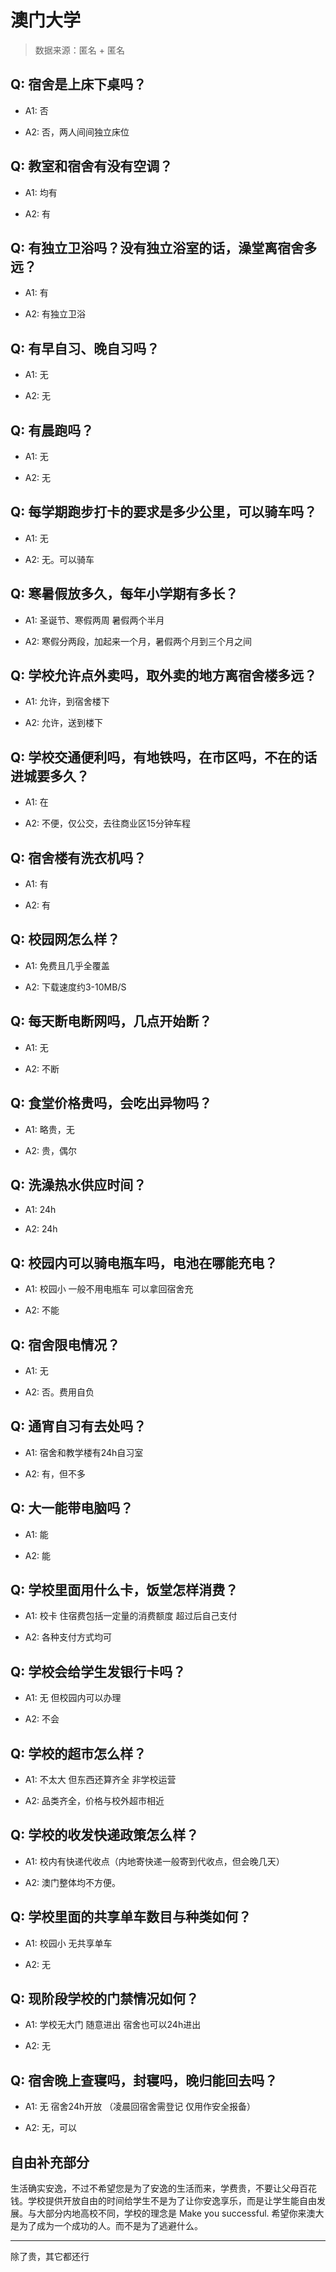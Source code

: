 # 澳门大学

> 数据来源：匿名 + 匿名

## Q: 宿舍是上床下桌吗？

- A1: 否

- A2: 否，两人间间独立床位

## Q: 教室和宿舍有没有空调？

- A1: 均有

- A2: 有

## Q: 有独立卫浴吗？没有独立浴室的话，澡堂离宿舍多远？

- A1: 有

- A2: 有独立卫浴

## Q: 有早自习、晚自习吗？

- A1: 无

- A2: 无

## Q: 有晨跑吗？

- A1: 无

- A2: 无

## Q: 每学期跑步打卡的要求是多少公里，可以骑车吗？

- A1: 无

- A2: 无。可以骑车

## Q: 寒暑假放多久，每年小学期有多长？

- A1: 圣诞节、寒假两周 暑假两个半月

- A2: 寒假分两段，加起来一个月，暑假两个月到三个月之间

## Q: 学校允许点外卖吗，取外卖的地方离宿舍楼多远？

- A1: 允许，到宿舍楼下

- A2: 允许，送到楼下

## Q: 学校交通便利吗，有地铁吗，在市区吗，不在的话进城要多久？

- A1: 在

- A2: 不便，仅公交，去往商业区15分钟车程

## Q: 宿舍楼有洗衣机吗？

- A1: 有

- A2: 有

## Q: 校园网怎么样？

- A1: 免费且几乎全覆盖

- A2: 下载速度约3-10MB/S

## Q: 每天断电断网吗，几点开始断？

- A1: 无

- A2: 不断

## Q: 食堂价格贵吗，会吃出异物吗？

- A1: 略贵，无

- A2: 贵，偶尔

## Q: 洗澡热水供应时间？

- A1: 24h

- A2: 24h

## Q: 校园内可以骑电瓶车吗，电池在哪能充电？

- A1: 校园小 一般不用电瓶车 可以拿回宿舍充

- A2: 不能

## Q: 宿舍限电情况？

- A1: 无

- A2: 否。费用自负

## Q: 通宵自习有去处吗？

- A1: 宿舍和教学楼有24h自习室

- A2: 有，但不多

## Q: 大一能带电脑吗？

- A1: 能

- A2: 能

## Q: 学校里面用什么卡，饭堂怎样消费？

- A1: 校卡 住宿费包括一定量的消费额度 超过后自己支付

- A2: 各种支付方式均可

## Q: 学校会给学生发银行卡吗？

- A1: 无 但校园内可以办理

- A2: 不会

## Q: 学校的超市怎么样？

- A1: 不太大 但东西还算齐全 非学校运营

- A2: 品类齐全，价格与校外超市相近

## Q: 学校的收发快递政策怎么样？

- A1: 校内有快递代收点（内地寄快递一般寄到代收点，但会晚几天）

- A2: 澳门整体均不方便。

## Q: 学校里面的共享单车数目与种类如何？

- A1: 校园小 无共享单车

- A2: 无

## Q: 现阶段学校的门禁情况如何？

- A1: 学校无大门 随意进出 宿舍也可以24h进出

- A2: 无

## Q: 宿舍晚上查寝吗，封寝吗，晚归能回去吗？

- A1: 无 宿舍24h开放 （凌晨回宿舍需登记 仅用作安全报备）

- A2: 无，可以

## 自由补充部分

生活确实安逸，不过不希望您是为了安逸的生活而来，学费贵，不要让父母百花钱。学校提供开放自由的时间给学生不是为了让你安逸享乐，而是让学生能自由发展。与大部分内地高校不同，学校的理念是 Make you successful. 希望你来澳大是为了成为一个成功的人。而不是为了逃避什么。

***

除了贵，其它都还行